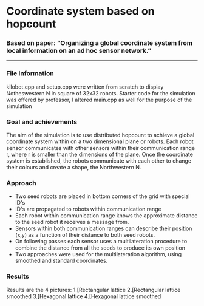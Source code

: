 # Coordinate system based on hopcount
### Based on paper: “Organizing a global coordinate system from local information on an ad hoc sensor network.”
---
### File Information
kilobot.cpp and setup.cpp were written from scratch to display Notheswestern N in square of 32x32 robots. 
Starter code for the simulation was offered by professor, I altered main.cpp as well for the purpose of the simulation

### Goal and achievements
The aim of the simulation is to use distributed hopcount to achieve a global coordinate system within on a two dimensional plane or robots. Each robot sensor communicates with other sensors within their communication range r, where r is smaller than the dimensions of the plane. Once the coordinate system is established, the robots communicate with each other to change their colours and create a shape, the Northwestern N. 

### Approach
* Two seed robots are placed in bottom corners of the grid with special ID's 
* ID's are propagated to robots within communication range
* Each robot within communication range knows the approximate distance to the seed robot it receives a message from. 
* Sensors within both communication ranges can describe their position (x,y) as a function of their distance to both seed robots. 
* On following passes each sensor uses a multilateration procedure to combine the distance from all the seeds to produce its own position
* Two approaches were used for the multilateration algorithm, using smoothed and standard coordinates. 

### Results 
Results are the 4 pictures: 
1.[Rectangular lattice
2.[Rectangular lattice smoothed
3.[Hexagonal lattice
4.[Hexagonal lattice smoothed

